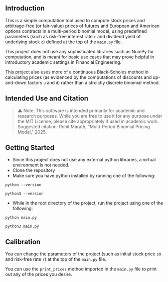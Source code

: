 ## Introduction

This is a simple computation tool used to compute stock prices and arbitrage-free (or fair-value) prices of futures and European and American options contracts in a multi-period binomial model, using predefined parameters (such as risk-free interest rate `r` and dividend yield of underlying stock `c`) defined at the top of the `main.py` file.

This project does not use any sophisticated libraries such as NumPy for computation, and is meant for basic use cases that may prove helpful in introductory academic settings in Financial Engineering.

This project also uses more of a continuous Black-Scholes method in calculating prices (as evidenced by the computations of discounts and up-and-down factors `u` and `d`) rather than a strcictly discrete binomial method.

## Intended Use and Citation

> ⚠️ Note: This software is intended primarily for academic and research purposes.
> While you are free to use it for any purpose under the MIT License, please cite appropriately if used in academic work.
> Suggested citation: Rohit Marath, "Multi-Period Binomial Pricing Model," 2025.

## Getting Started

- Since this project does not use any external python libraries, a virtual environment is not needed.
- Clone the repository
- Make sure you have python installed by running one of the following:

```
python --version
```

```
python3 --version
```

- While in the root directory of the project, run the project using one of the following:

```
python main.py
```

```
python3 main.py
```

## Calibration

You can change the parameters of the project (such as initial stock price `s0` and risk-free rate `r`) at the top of the `main.py` file.

You can use the `print_prices` method imported in the `main.py` file to print out any of the prices you desire.
